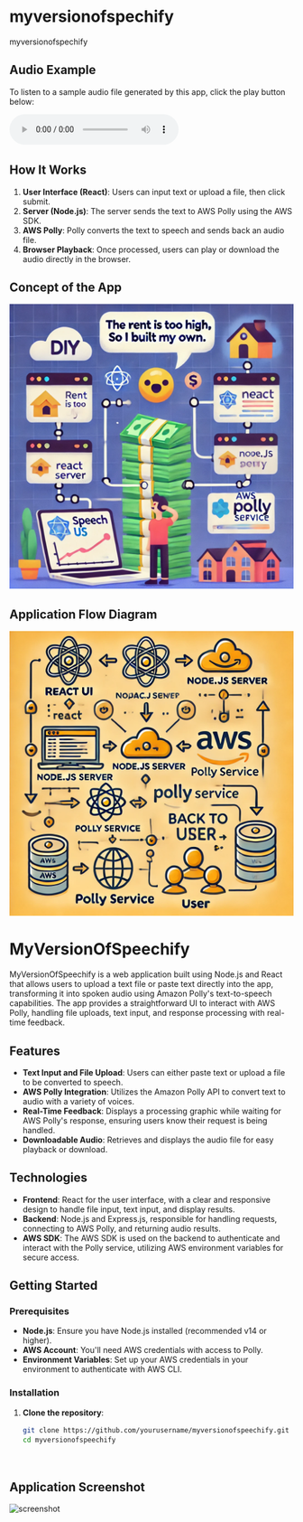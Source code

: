 # myversionofspechify
myversionofspechify



## Audio Example

To listen to a sample audio file generated by this app, click the play button below:

<audio controls>
  <source src="audio-eb736407-41e8-48be-b8fe-29c8506101fb.mp3" type="audio/mpeg">
  Your browser does not support the audio element so just download the MP3 file in this repo and play it for an audio transcript of this page.
</audio>

## How It Works
1. **User Interface (React)**: Users can input text or upload a file, then click submit.
2. **Server (Node.js)**: The server sends the text to AWS Polly using the AWS SDK.
3. **AWS Polly**: Polly converts the text to speech and sends back an audio file.
4. **Browser Playback**: Once processed, users can play or download the audio directly in the browser.




## Concept of the App
![image](./image.png)

## Application Flow Diagram
![imageflow](./imageflow.png)




# MyVersionOfSpeechify

MyVersionOfSpeechify is a web application built using Node.js and React that allows users to upload a text file or paste text directly into the app, transforming it into spoken audio using Amazon Polly's text-to-speech capabilities. The app provides a straightforward UI to interact with AWS Polly, handling file uploads, text input, and response processing with real-time feedback.

## Features

- **Text Input and File Upload**: Users can either paste text or upload a file to be converted to speech.
- **AWS Polly Integration**: Utilizes the Amazon Polly API to convert text to audio with a variety of voices.
- **Real-Time Feedback**: Displays a processing graphic while waiting for AWS Polly's response, ensuring users know their request is being handled.
- **Downloadable Audio**: Retrieves and displays the audio file for easy playback or download.

## Technologies

- **Frontend**: React for the user interface, with a clear and responsive design to handle file input, text input, and display results.
- **Backend**: Node.js and Express.js, responsible for handling requests, connecting to AWS Polly, and returning audio results.
- **AWS SDK**: The AWS SDK is used on the backend to authenticate and interact with the Polly service, utilizing AWS environment variables for secure access.

## Getting Started

### Prerequisites

- **Node.js**: Ensure you have Node.js installed (recommended v14 or higher).
- **AWS Account**: You'll need AWS credentials with access to Polly.
- **Environment Variables**: Set up your AWS credentials in your environment to authenticate with AWS CLI.

### Installation

1. **Clone the repository**:
   ```bash
   git clone https://github.com/yourusername/myversionofspeechify.git
   cd myversionofspeechify




## Application Screenshot
![screenshot](./screenshot.png)





